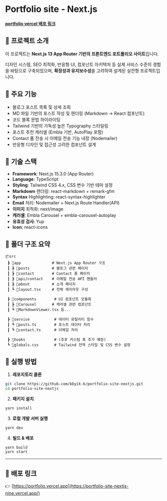 # Portfolio site - Next.js

**[portfolio vercel 배포 링크](https://portfolio-site-nextjs-nine.vercel.app/)**

## 📌 프로젝트 소개

이 프로젝트는 **Next.js 13 App Router 기반의 프론트엔드 포트폴리오 사이트**입니다.

디자인 시스템, SEO 최적화, 반응형 UI, 컴포넌트 아키텍처 등 실제 서비스 수준의 경험을 바탕으로 구축되었으며, **확장성과 유지보수성**을 고려하여 설계된 실전형 프로젝트입니다.

## 🧩 주요 기능

- 블로그 포스트 목록 및 상세 조회
- MD 파일 기반의 포스트 작성 및 렌더링 (Markdown → React 컴포넌트)
- 코드 블록 문법 하이라이팅
- Tailwind 기반의 가독성 높은 Typography 스타일링
- 포스트 추천 캐러셀 (Embla 기반, AutoPlay 포함)
- Contact 폼 전송 시 이메일 전송 기능 내장 (Nodemailer)
- 반응형 디자인 및 접근성 고려한 컴포넌트 설계

## 🔧 기술 스택

- **Framework**: Next.js 15.3.0 (App Router)
- **Language**: TypeScript
- **Styling**: Tailwind CSS 4.x, CSS 변수 기반 테마 설정
- **Markdown** 렌더링: react-markdown + remark-gfm
- **Syntax** Highlighting: react-syntax-highlighter
- **Email** 처리: Nodemailer + Next.js Route Handler(API)
- **이미지** 최적화: next/image
- **캐러셀**: Embla Carousel + embla-carousel-autoplay
- **유효성 검사**: Yup
- **Icon**: react-icons

## 📁 폴더 구조 요약

```
📦src
 ┣ 📂app              # Next.js App Router 구조
 ┃ ┣ 📂posts          # 블로그 관련 페이지
 ┃ ┣ 📂contact        # Contact 폼 페이지
 ┃ ┣ 📂api/contact    # 이메일 전송 API 핸들러
 ┃ ┣ 📂about          # 소개 페이지
 ┃ ┗ 📜layout.tsx     # 전체 레이아웃 구성

 ┣ 📂components        # UI 컴포넌트 모듈화
 ┃ ┣ 📂Carousel       # 캐러셀 관련 컴포넌트
 ┃ ┗ 📜MarkdownViewer.tsx 등...

 ┣ 📂service           # 데이터 유틸리티 함수
 ┃ ┗ 📜posts.ts        # 포스트 데이터 처리
 ┃ ┗ 📜contact.ts      # 이메일 처리

 ┣ 📂hooks             # (추후 커스텀 훅 추가 예정)
 ┗ 📜globals.css       # Tailwind 전역 스타일 및 CSS 변수 설정
```

## 🚀 실행 방법

1. **레포지토리 클론**

```bash
git clone https://github.com/bbyik-k/portfolio-site-nextjs.git
cd portfolio-site-nextjs
```

2. **패키지 설치**

```bash
yarn install
```

3. **로컬 개발 서버 실행**

```bash
yarn dev
```

4. **빌드 & 배포**

```bash
yarn build
yarn start
```

---

## 🔗 배포 링크

👉 [https://portfolio.vercel.app](https://portfolio-site-nextjs-nine.vercel.app/)
